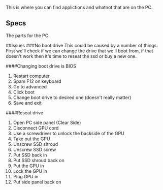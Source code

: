 This is where you can find applictions and whatnot that are on the PC.

## Specs
The parts for the PC.

##Issues
###No boot drive
This could be caused by a number of things. First we'll check if we can change the drive that we'll boot from, if that doesn't work then it's time to reseat the ssd or buy a new one.

####Changing boot drive is BIOS
1. Restart computer
2. Spam F12 on keyboard
3. Go to advanced
4. Click boot
5. Change boot drive to desired one (doesn't really matter)
6. Save and exit

####Reseat drive
1. Open PC side panel (Clear Side)
2. Disconnect GPU cord
3. Use a screwdriver to unlock the backside of the GPU
4. Take out the GPU
5. Unscrew SSD shroud
6. Unscrew SSD screw
7. Put SSD back in
8. Put SSD shroud back on
9. Put the GPU in
10. Lock the GPU in
11. Plug GPU in
12. Put side panel back on